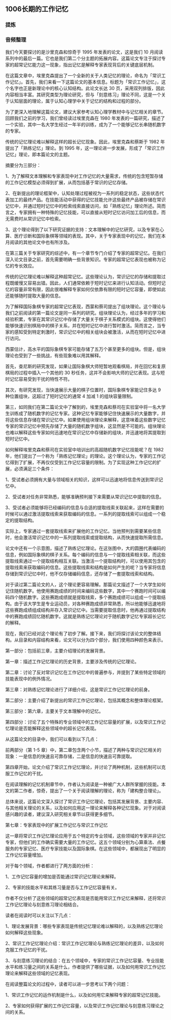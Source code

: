 ## 1006长期的工作记忆

### 提炼

### 音频整理

我们今天要探讨的是沙里克森和惊奇于 1995 年发表的论文，这是我们 10 月阅读系列中的最后一篇。它也是我们第二个分主题的拓展内容。这篇论文专注于探讨专家的超常记忆能力这一现象，指出记忆是解释专家表现背后的关键底层机制。

在这篇文章中，埃里克森提出了一个全新的关于人类记忆的理论，命名为「常识工作记忆」。首先，我们来看一下这篇论文的基本信息。标题为「常识工作记忆」，这个名字也正是新理论中的核心认知结构。此论文长达 30 页，采用双列排版，因此内容相当丰富。其研究类型为理论研究，但与「刻意练习」理论不同，这是一个关于认知层面的理论，属于认知心理学中关于记忆的结构和过程的部分。

为了更深入地理解这篇论文，建议大家参考认知心理学教材中与记忆相关的章节。回顾我们之前的学习，我们曾经读过埃里克森在 1980 年发表的一篇研究，描述了一个实验，其中一名大学生经过一年半的训练，成为了一个能够记忆长串随机数字的专家。

传统的记忆理论难以解释这样的超长记忆现象。因此，埃里克森和蔡斯于 1982 年提出了「熟练记忆」理论。到 1995 年，这一理论进一步发展，形成了「常识工作记忆」理论，即本篇论文的主题。

摘要分为三部分：

1、为了解释文本理解和专家表现中对工作记忆的大量需求，传统的包含短暂存储的工作记忆模型必须得到扩展，从而包括基于常识的记忆存储。

2、在新提出的理论框架中，认知处理过程被视为一系列的稳定状态，这些状态代表加工的最终产品。在技能活动中获得的记忆技能允许这些最终产品被存储在常识记忆中，并通过短时记忆中的检索线索直接访问，如「熟练记忆」理论所述。简而言之，专家拥有一种特殊的记忆技能，可以直接从短时记忆访问加工后的信息，而无需费时从常识记忆中检索。

3、这个理论得到了以下研究证据的支持：文本理解中的记忆研究，以及专家在心算、医疗诊断和国际象棋等领域的表现。其中，关于专家表现中的记忆，我们在本月阅读的其他论文中也有所涉及。

在第三篇关于专家研究的综述中，有一个章节专门介绍了专家的超常记忆。在我们深入论文目录之前，首先需要明确一些背景知识。专家的超常记忆表现也被称为记忆的专长效应。

传统的记忆理论难以解释这种超常记忆。这些理论认为，常识记忆的存储和提取过程既缓慢又容易出错。因此，人们通常依赖于短时记忆来进行认知活动。但短时记忆的容量非常有限，因此很难解释专家如何仅依靠有限的短时记忆容量，即使如此还能够随时提取大量的信息。

为了解释国际象棋专家的超常记忆表现，西蒙和蔡司提出了组块理论。这个理论与我们之前阅读的第一篇论文是同一系列的研究。组块理论认为，经过多年的学习和经验积累，专家在其常识记忆中存储了大量关于棋子关系模式的组块。这使得他们能够快速识别棋局中的棋子关系，并在短时记忆中进行暂时激活。简而言之，当专家的感知受到特定刺激时，常识记忆中的相关组块会被激活，从而在短时记忆中进行访问。

西蒙估计，高水平的国际象棋专家可能存储了五万个甚至更多的组块。但是，组块理论也受到了一些挑战，有些现象难以用其解释。

首先，查尼斯的研究发现，如果让国际象棋大师短暂地观看棋局，并在回忆和复原棋局的过程中插入一个其他的 30 秒任务，这并不会影响大师的记忆表现。这与短时记忆容易受到干扰的特性不符。

其次，有研究发现，当快速展示大量的棋子位置时，国际象棋专家能记住多达 9 种位置组块，这超过了短时记忆的通常 4 加减 1 的组块容量限制。

第三，如同我们在第二篇论文中了解到的，埃里克森和蔡司在实验室中将一名大学生训练成了随机数字的记忆专家。这种记忆专家能够记住快速展示的大量数字，并将这些信息存储在常识记忆中。如果使用组块理论来解释，这意味着这些数字记忆专家的常识记忆中预先存储了大量的随机数字组块，这显然是不可能的。组块理论也难以解释这些专家如何迅速地在常识记忆中存储新的组块，并迅速地将其提取到短时记忆中。

如何解释埃里克森和蔡司在实验室中培训出的高超随机数字记忆技能呢？在 1982 年，他们提出了一个称为「熟练记忆理论」的理论。这个理论认为，专家的工作记忆得到了扩展，不再仅仅受到工作记忆容量的限制。为了实现这种工作记忆的扩展，必须满足三个条件：

1、受试者必须拥有大量与领域相关的知识，这样可以迅速地将信息传送到常识记忆中。

2、受试者对任务非常熟悉，能够准确预判接下来需要从常识记忆中提取的信息。

3、受试者必须能够将已经编码的信息与合适的提取线索关联起来，这样在需要的时候可以通过激活提取线索来获取编码的信息。一系列的提取线索可以组成一个稳定的提取结构。

实际上，专家通过一套提取线索来扩展他的工作记忆。当他预判到需要某些信息时，他会激活常识记忆中的一系列提取线索或提取结构，从而快速提取所需信息。

论文中还有一个示意图，描述了熟练记忆理论。在这张图中，大的圆圈代表编码的信息，例如国际象棋的棋子关系。每个编码的信息与一个提取线索相关联，而这些提取线索通过一个提取结构相互关联。当激活一个提取结构时，可以使用其包含的提取线索来获取编码的信息。这些提取线索和结构是如何产生的呢？当专家将信息存储到常识记忆中时，他不仅存储编码信息，还存储了一套提取线索和结构。

对于读过第二篇论文的人，这个理论更容易理解。那篇论文描述了一个大学生如何记住随机数字。他使用赛跑成绩的时间来编码这些数字，其中一个赛跑时间可以编码四个随机数字。这些赛跑成绩就是提取线索，多个赛跑成绩可以组成一个提取结构。由于该大学生是专业运动员，对各种赛跑成绩非常熟悉，所以他能够迅速地将这些赛跑成绩组成结构并存入常识记忆中。当需要提取信息时，他再通过提取结构中的赛跑成绩回忆随机数字。这就是熟练记忆理论对于随机数字记忆专家超长记忆的解释。

现在，我们已经对这个理论有了初步了解。接下来，我们将探讨该论文的整体结构。从目录和内容结构来看，论文可以分为四个部分，我们使用四种颜色来表示。

第一部分：包括前三章，主要介绍理论的发展背景。

第一章：描述工作记忆理论的历史背景，主要涉及传统的记忆理论。

第二章：讨论了反对常识记忆在工作记忆中的普遍参与，并提到了某些特定领域的技能表现中的例外情况。

第三章：对熟练记忆理论进行了详细介绍，这是常识工作记忆理论的前身。

第二部分：主要介绍了新提出的常识工作记忆理论，包括其概念和整体理论框架。

第三部分：第六章，主要关于文本理解中的记忆。

第四部分：讨论了五个特殊的专业领域中的工作记忆容量的扩展，以及常识工作记忆理论是否能解释这些领域中的超长记忆表现。

从这篇论文的目录中，我们可以看到以下几点：

前两部分（第 1-5 章）中，第二章包含两个小节，描述了两种与常识记忆相关的现象：一是信息的快速且可靠存储，二是信息的快速且可靠提取。

第四章开始，论文介绍了常识工作记忆理论，并讨论了两种机制，这些机制可以克服工作记忆的干扰。

在阅读理解的记忆机制章节中，作者认为阅读是一种被广大人群所掌握的技能。本文的第二作者，惊奇，提出了一个关于阅读理解的理论，称为「建构整合理论」。

总体来说，这篇论文深入探讨了常识工作记忆理论，包括其发展背景、主要内容、与其他相关理论的关系，以及如何应用这一理论来解释各种记忆现象。对于对阅读感兴趣的读者，建议深入研究相关章节以获得更多细节。

第七章：专家表现中的扩展工作记忆与常识工作记忆

这一章将常识工作记忆理论应用于五个特定的专业领域，这些领域的专家并非记忆专家，但他们的工作确实需要大量的工作记忆。这五个领域分别为心算乘法、点餐服务的专家记忆、医疗专家技能以及国际象棋。在这些领域中，都展现出了明显的工作记忆容量增加。

对于每个领域，作者都进行了两方面的分析：

1、工作记忆容量的增加是否能通过常识记忆理论来解释。

2、专家的技能水平和其练习量是否与工作记忆容量有关。

作者不仅分析了这些领域的超常记忆表现是否能用常识工作记忆来解释，还将常识工作记忆理论与刻意练习理论相结合。

读者在阅读时可以关注以下几点：

1、理论发展背景：哪些专家表现是传统记忆理论难以解释的，以及熟练记忆理论如何解释这些现象。

2、常识工作记忆理论介绍：常识工作记忆理论与熟练记忆理论的差异，以及如何克服工作记忆的干扰。

3、与刻意练习理论的结合：在五个领域中，专家的常识工作记忆容量、专业技能水平和练习量之间的关系是什么，作者提供了哪些证据，以及如何用常识工作记忆理论来解释这些领域的记忆表现。

在阅读整篇论文的过程中，读者可以进一步思考以下两个问题：

1、常识工作记忆的运作机制是什么，以及如何用它来解释专家的超常记忆技能。

2、专家如何获得扩展的工作记忆容量，以及常识工作记忆理论与刻意练习理论之间的关系。

